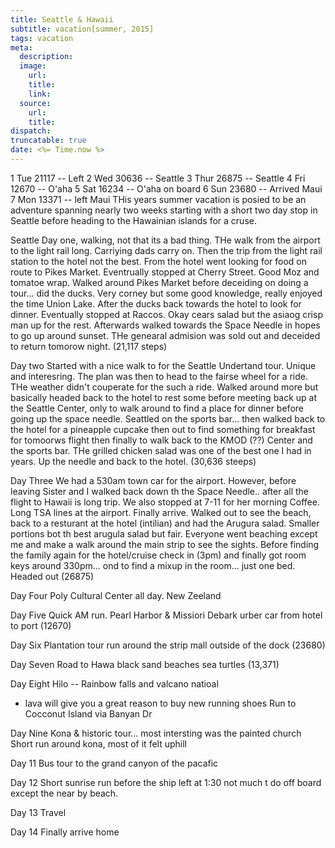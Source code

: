 ```yaml
---
title: Seattle & Hawaii
subtitle: vacation[summer, 2015]
tags: vacation
meta:
  description:
  image:
    url:
    title:
    link:
  source:
    url:
    title:
dispatch:
truncatable: true
date: <%= Time.now %>
---
```

1 Tue 21117 -- Left
2 Wed 30636 -- Seattle
3 Thur 26875 -- Seattle
4 Fri 12670 -- O'aha
5 Sat 16234 -- O'aha on board
6 Sun 23680 -- Arrived Maui
7 Mon 13371 -- left Maui
THis years summer vacation is posied to be an adventure spanning nearly two weeks starting with a short two day stop in Seattle before heading to the Hawainian islands for a cruse.

Seattle
Day one, walking, not that its a bad thing. THe walk from the airport to the light rail long. Carriying dads carry on. Then the trip from the light rail station to the hotel not the best. From the hotel went looking for food on route to Pikes Market. Eventrually stopped at Cherry Street. Good Moz and tomatoe wrap. Walked around Pikes Market before deceiding on doing a tour... did the ducks. Very corney but some good knowledge, really enjoyed the time Union Lake. After the ducks back towards the hotel to look for dinner. Eventually stopped at Raccos. Okay cears salad but the asiaog crisp man up for the rest. Afterwards walked towards the Space Needle in hopes to go up around sunset. THe genearal admision was sold out and deceided to return tomorow night. (21,117 steps)

Day two
Started with a nice walk to for the Seattle Undertand tour. Unique and interesring. The plan was then to head to the fairse wheel for a ride. THe weather didn't couperate for the such a ride. Walked around more but basically headed back to the hotel to rest some before meeting back up at the Seattle Center, only to walk around to find a place for dinner before going up the space needle. Seattled on the sports bar... then walked back to the hotel for a pineapple cupcake then out to find something for breakfast for tomoorws flight then finally to walk back to the KMOD (??) Center and the sports bar. THe grilled chicken salad was one of the best one I had in years. Up the needle and back to the hotel.
(30,636 steeps)

Day Three
We had a 530am town car for the airport. However, before leaving Sister and I walked back down th the Space Needle.. after all the flight to Hawaii is long trip. We also stopped at 7-11 for her morning Coffee. Long TSA lines at the airport. Finally arrive. Walked out to see the beach, back to a resturant at the hotel (intilian) and had the Arugura salad. Smaller portions bot th best arugula salad but fair. Everyone went beaching except me and make a walk around the main strip to see the sights. Before finding the family again for the hotel/cruise check in (3pm) and finally got room keys around 330pm... ond to find a mixup in the room... just one bed. Headed out
(26875)

Day Four
Poly Cultural Center all day.
   New Zeeland

Day Five
Quick AM run.
Pearl Harbor & Missiori
Debark urber car from hotel to port
(12670)

Day Six
Plantation tour
run around the strip mall outside of the dock
(23680)

Day Seven
Road to Hawa
   black sand beaches
   sea turtles
   (13,371)

Day Eight
Hilo -- Rainbow falls and valcano natioal
   - lava will give you a great reason to buy new running shoes
 Run to Cocconut Island via Banyan Dr

 Day Nine
 Kona & historic tour... most intersting was the painted church
  Short run around kona, most of it felt uphill

 Day 11
 Bus tour to the grand canyon of the pacafic

 Day 12
 Short sunrise run before the ship left at 1:30 not much t do off board except the near by beach.

 Day 13
 Travel

 Day 14
 Finally arrive home
